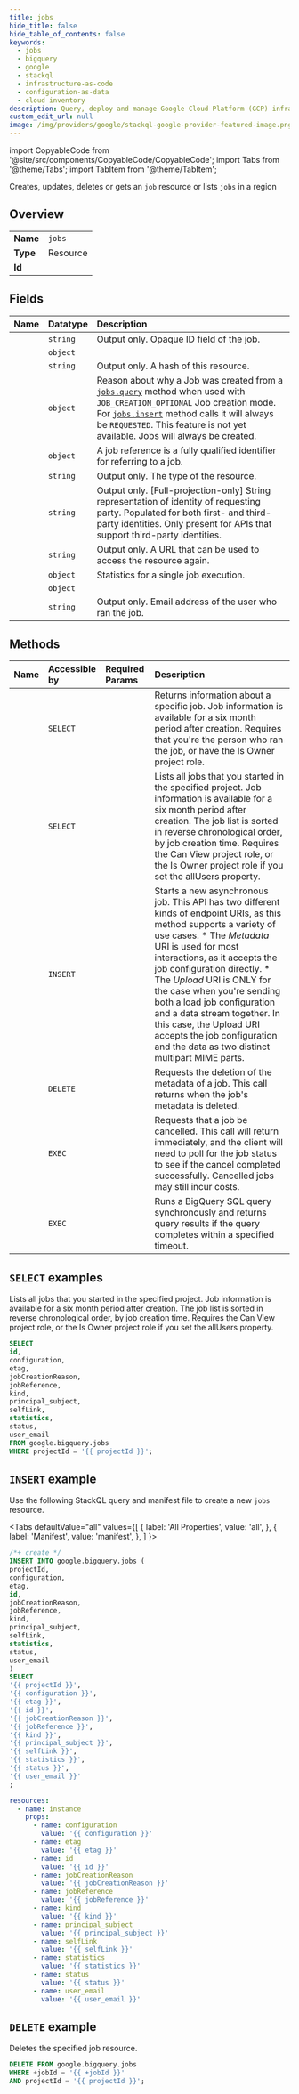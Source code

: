 ```yaml
---
title: jobs
hide_title: false
hide_table_of_contents: false
keywords:
  - jobs
  - bigquery
  - google
  - stackql
  - infrastructure-as-code
  - configuration-as-data
  - cloud inventory
description: Query, deploy and manage Google Cloud Platform (GCP) infrastructure and resources using SQL
custom_edit_url: null
image: /img/providers/google/stackql-google-provider-featured-image.png
---
```


import CopyableCode from '@site/src/components/CopyableCode/CopyableCode';
import Tabs from '@theme/Tabs';
import TabItem from '@theme/TabItem';

Creates, updates, deletes or gets an <code>job</code> resource or lists <code>jobs</code> in a region

## Overview
<table><tbody>
<tr><td><b>Name</b></td><td><code>jobs</code></td></tr>
<tr><td><b>Type</b></td><td>Resource</td></tr>
<tr><td><b>Id</b></td><td><CopyableCode code="google.bigquery.jobs" /></td></tr>
</tbody></table>

## Fields
| Name | Datatype | Description |
|:-----|:---------|:------------|
| <CopyableCode code="id" /> | `string` | Output only. Opaque ID field of the job. |
| <CopyableCode code="configuration" /> | `object` |  |
| <CopyableCode code="etag" /> | `string` | Output only. A hash of this resource. |
| <CopyableCode code="jobCreationReason" /> | `object` | Reason about why a Job was created from a [`jobs.query`](https://cloud.google.com/bigquery/docs/reference/rest/v2/jobs/query) method when used with `JOB_CREATION_OPTIONAL` Job creation mode. For [`jobs.insert`](https://cloud.google.com/bigquery/docs/reference/rest/v2/jobs/insert) method calls it will always be `REQUESTED`. This feature is not yet available. Jobs will always be created. |
| <CopyableCode code="jobReference" /> | `object` | A job reference is a fully qualified identifier for referring to a job. |
| <CopyableCode code="kind" /> | `string` | Output only. The type of the resource. |
| <CopyableCode code="principal_subject" /> | `string` | Output only. [Full-projection-only] String representation of identity of requesting party. Populated for both first- and third-party identities. Only present for APIs that support third-party identities. |
| <CopyableCode code="selfLink" /> | `string` | Output only. A URL that can be used to access the resource again. |
| <CopyableCode code="statistics" /> | `object` | Statistics for a single job execution. |
| <CopyableCode code="status" /> | `object` |  |
| <CopyableCode code="user_email" /> | `string` | Output only. Email address of the user who ran the job. |

## Methods
| Name | Accessible by | Required Params | Description |
|:-----|:--------------|:----------------|:------------|
| <CopyableCode code="get" /> | `SELECT` | <CopyableCode code="+jobId, projectId" /> | Returns information about a specific job. Job information is available for a six month period after creation. Requires that you're the person who ran the job, or have the Is Owner project role. |
| <CopyableCode code="list" /> | `SELECT` | <CopyableCode code="projectId" /> | Lists all jobs that you started in the specified project. Job information is available for a six month period after creation. The job list is sorted in reverse chronological order, by job creation time. Requires the Can View project role, or the Is Owner project role if you set the allUsers property. |
| <CopyableCode code="insert" /> | `INSERT` | <CopyableCode code="projectId" /> | Starts a new asynchronous job. This API has two different kinds of endpoint URIs, as this method supports a variety of use cases. * The *Metadata* URI is used for most interactions, as it accepts the job configuration directly. * The *Upload* URI is ONLY for the case when you're sending both a load job configuration and a data stream together. In this case, the Upload URI accepts the job configuration and the data as two distinct multipart MIME parts. |
| <CopyableCode code="delete" /> | `DELETE` | <CopyableCode code="+jobId, projectId" /> | Requests the deletion of the metadata of a job. This call returns when the job's metadata is deleted. |
| <CopyableCode code="cancel" /> | `EXEC` | <CopyableCode code="+jobId, projectId" /> | Requests that a job be cancelled. This call will return immediately, and the client will need to poll for the job status to see if the cancel completed successfully. Cancelled jobs may still incur costs. |
| <CopyableCode code="query" /> | `EXEC` | <CopyableCode code="projectId" /> | Runs a BigQuery SQL query synchronously and returns query results if the query completes within a specified timeout. |

## `SELECT` examples

Lists all jobs that you started in the specified project. Job information is available for a six month period after creation. The job list is sorted in reverse chronological order, by job creation time. Requires the Can View project role, or the Is Owner project role if you set the allUsers property.

```sql
SELECT
id,
configuration,
etag,
jobCreationReason,
jobReference,
kind,
principal_subject,
selfLink,
statistics,
status,
user_email
FROM google.bigquery.jobs
WHERE projectId = '{{ projectId }}'; 
```

## `INSERT` example

Use the following StackQL query and manifest file to create a new <code>jobs</code> resource.

<Tabs
    defaultValue="all"
    values={[
        { label: 'All Properties', value: 'all', },
        { label: 'Manifest', value: 'manifest', },
    ]
}>
<TabItem value="all">

```sql
/*+ create */
INSERT INTO google.bigquery.jobs (
projectId,
configuration,
etag,
id,
jobCreationReason,
jobReference,
kind,
principal_subject,
selfLink,
statistics,
status,
user_email
)
SELECT 
'{{ projectId }}',
'{{ configuration }}',
'{{ etag }}',
'{{ id }}',
'{{ jobCreationReason }}',
'{{ jobReference }}',
'{{ kind }}',
'{{ principal_subject }}',
'{{ selfLink }}',
'{{ statistics }}',
'{{ status }}',
'{{ user_email }}'
;
```
</TabItem>
<TabItem value="manifest">

```yaml
resources:
  - name: instance
    props:
      - name: configuration
        value: '{{ configuration }}'
      - name: etag
        value: '{{ etag }}'
      - name: id
        value: '{{ id }}'
      - name: jobCreationReason
        value: '{{ jobCreationReason }}'
      - name: jobReference
        value: '{{ jobReference }}'
      - name: kind
        value: '{{ kind }}'
      - name: principal_subject
        value: '{{ principal_subject }}'
      - name: selfLink
        value: '{{ selfLink }}'
      - name: statistics
        value: '{{ statistics }}'
      - name: status
        value: '{{ status }}'
      - name: user_email
        value: '{{ user_email }}'

```
</TabItem>
</Tabs>

## `DELETE` example

Deletes the specified job resource.

```sql
DELETE FROM google.bigquery.jobs
WHERE +jobId = '{{ +jobId }}'
AND projectId = '{{ projectId }}';
```

